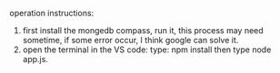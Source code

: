 operation instructions:
1. first install the mongedb compass, run it, this process may need sometime, if some error occur, I think google can solve it.
2. open the terminal in the VS code: type: npm install then type node app.js.
